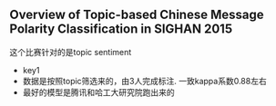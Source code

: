 ## Overview of Topic-based Chinese Message Polarity Classification in SIGHAN 2015
  这个比赛针对的是topic sentiment
- key1
 - 数据是按照topic筛选来的，由3人完成标注. 一致kappa系数0.88左右
 - 最好的模型是腾讯和哈工大研究院跑出来的
 
